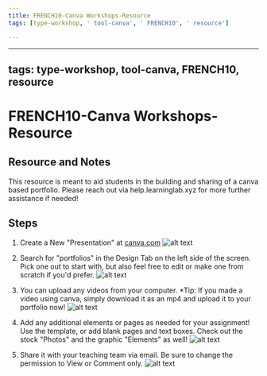 ```yaml
---
title: FRENCH10-Canva Workshops-Resource
tags: [type-workshop, ' tool-canva', ' FRENCH10', ' resource']

---
```


---
tags: type-workshop, tool-canva, FRENCH10, resource
---

# FRENCH10-Canva Workshops-Resource

## Resource and Notes
This resource is meant to aid students in the building and sharing of a canva based portfolio. Please reach out via help.learninglab.xyz for more further assistance if needed!

## Steps

1. Create a New "Presentation" at [canva.com](https://www.canva.com/)
![alt text](https://files.slack.com/files-pri/T0HTW3H0V-F063CH1HXJ5/canva-portfolio-1_360.gif?pub_secret=c08d99b110)

2. Search for "portfolios" in the Design Tab on the left side of the screen. Pick one out to start with, but also feel free to edit or make one from scratch if you'd prefer.
![alt text](https://files.slack.com/files-pri/T0HTW3H0V-F062X14BQJZ/c-p-2_360.gif?pub_secret=92f6640b41)

3. You can upload any videos from your computer. *Tip: If you made a video using canva, simply download it as an mp4 and upload it to your portfolio now!
![alt text](https://files.slack.com/files-pri/T0HTW3H0V-F062ZV5JJAE/c-p-3_360.gif?pub_secret=8e7094c7fa)

4. Add any additional elements or pages as needed for your assignment! Use the template, or add blank pages and text boxes. Check out the stock "Photos" and the graphic "Elements" as well!
![alt text](https://files.slack.com/files-pri/T0HTW3H0V-F0630276R5Y/french-10_360.gif?pub_secret=0ebd259041)

5. Share it with your teaching team via email. Be sure to change the permission to View or Comment only.
![alt text](https://files.slack.com/files-pri/T0HTW3H0V-F062TGTSHUN/share_360.gif?pub_secret=e157f7d383)


